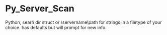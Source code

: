# Py_Server_Scan
Python, searh dir struct or \\servername\path for strings in a filetype of your choice. has defaults but will prompt for new info.
